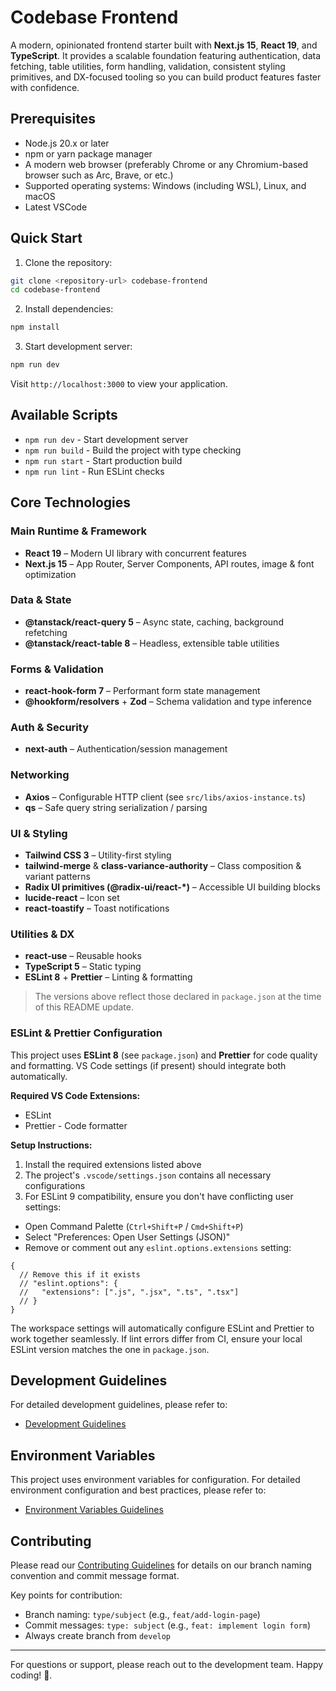 # Codebase Frontend

A modern, opinionated frontend starter built with **Next.js 15**, **React 19**, and **TypeScript**. It provides a scalable foundation featuring authentication, data fetching, table utilities, form handling, validation, consistent styling primitives, and DX-focused tooling so you can build product features faster with confidence.

## Prerequisites

- Node.js 20.x or later
- npm or yarn package manager
- A modern web browser (preferably Chrome or any Chromium-based browser such as Arc, Brave, or etc.)
- Supported operating systems: Windows (including WSL), Linux, and macOS
- Latest VSCode

## Quick Start

1. Clone the repository:

```bash
git clone <repository-url> codebase-frontend
cd codebase-frontend
```

2. Install dependencies:

```bash
npm install
```

3. Start development server:

```bash
npm run dev
```

Visit `http://localhost:3000` to view your application.

## Available Scripts

- `npm run dev` - Start development server
- `npm run build` - Build the project with type checking
- `npm run start` - Start production build
- `npm run lint` - Run ESLint checks

## Core Technologies

### Main Runtime & Framework

- **React 19** – Modern UI library with concurrent features
- **Next.js 15** – App Router, Server Components, API routes, image & font optimization

### Data & State

- **@tanstack/react-query 5** – Async state, caching, background refetching
- **@tanstack/react-table 8** – Headless, extensible table utilities

### Forms & Validation

- **react-hook-form 7** – Performant form state management
- **@hookform/resolvers** + **Zod** – Schema validation and type inference

### Auth & Security

- **next-auth** – Authentication/session management

### Networking

- **Axios** – Configurable HTTP client (see `src/libs/axios-instance.ts`)
- **qs** – Safe query string serialization / parsing

### UI & Styling

- **Tailwind CSS 3** – Utility-first styling
- **tailwind-merge** & **class-variance-authority** – Class composition & variant patterns
- **Radix UI primitives (@radix-ui/react-*)** – Accessible UI building blocks
- **lucide-react** – Icon set
- **react-toastify** – Toast notifications

### Utilities & DX

- **react-use** – Reusable hooks
- **TypeScript 5** – Static typing
- **ESLint 8** + **Prettier** – Linting & formatting

> The versions above reflect those declared in `package.json` at the time of this README update.

### ESLint & Prettier Configuration

This project uses **ESLint 8** (see `package.json`) and **Prettier** for code quality and formatting. VS Code settings (if present) should integrate both automatically.

**Required VS Code Extensions:**

- ESLint
- Prettier - Code formatter

**Setup Instructions:**

1. Install the required extensions listed above
2. The project's `.vscode/settings.json` contains all necessary configurations
3. For ESLint 9 compatibility, ensure you don't have conflicting user settings:

- Open Command Palette (`Ctrl+Shift+P` / `Cmd+Shift+P`)
- Select "Preferences: Open User Settings (JSON)"
- Remove or comment out any `eslint.options.extensions` setting:

```jsonc
{
  // Remove this if it exists
  // "eslint.options": {
  //   "extensions": [".js", ".jsx", ".ts", ".tsx"]
  // }
}
```

The workspace settings will automatically configure ESLint and Prettier to work together seamlessly. If lint errors differ from CI, ensure your local ESLint version matches the one in `package.json`.

## Development Guidelines

For detailed development guidelines, please refer to:

- [Development Guidelines](./docs/DEVELOPMENT-GUIDELINES.md)

## Environment Variables

This project uses environment variables for configuration. For detailed environment configuration and best practices, please refer to:

- [Environment Variables Guidelines](./docs/ENVIRONMENT-VARIABLES.md)

## Contributing

Please read our [Contributing Guidelines](./docs/CONTRIBUTING.md) for details on our branch naming convention and commit message format.

Key points for contribution:

- Branch naming: `type/subject` (e.g., `feat/add-login-page`)
- Commit messages: `type: subject` (e.g., `feat: implement login form`)
- Always create branch from `develop`

---

For questions or support, please reach out to the development team. Happy coding! 🚀.
